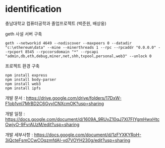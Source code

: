 # identification
충남대학교 컴퓨터공학과 졸업프로젝트 (박준원, 배상웅)

geth 사설 서버 구축
```
geth --networkid 4649 --nodiscover --maxpeers 0 --datadir "c:\ethereum\data" --mine --minerthreads 1 --rpc --rpcaddr "0.0.0.0" --rpcport 8545 --rpccorsdomain "*" --rpcapi "admin,db,eth,debug,miner,net,shh,txpool,personal,web3" --unlock 0
```

프로젝트 환경 구축
```
npm install express
npm install body-parser
npm install web3
npm install ipfs
```

개발 문서 : https://drive.google.com/drive/folders/17DxW-F1ob1vnl7MrBD2C6GyyICNXcmOK?usp=sharing

개발 일정 : https://docs.google.com/document/d/1609A_9RUvZ10qJ7Xl7FIYgmHwxHtcOwjyO-9FvrAUzM/edit?usp=sharing

개발 세부사항 : https://docs.google.com/document/d/1zFYXKYRoH-3iQcteFsmCCwCOqzmfdAI-vd7VOYH230g/edit?usp=sharing
